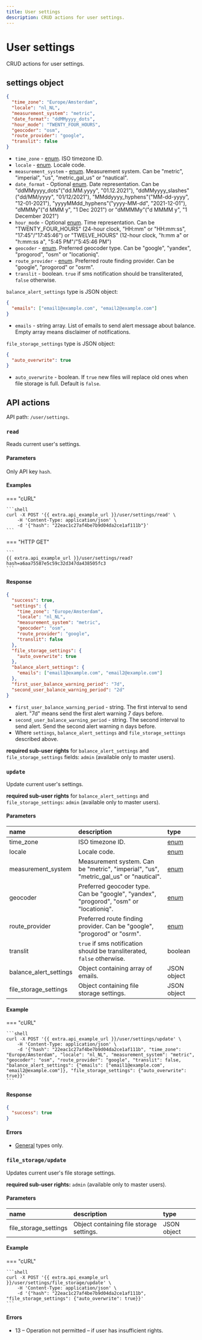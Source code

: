 ```yaml
---
title: User settings 
description: CRUD actions for user settings.
---
```


# User settings

CRUD actions for user settings.


## settings object

```json
{
  "time_zone": "Europe/Amsterdam",
  "locale": "nl_NL",
  "measurement_system": "metric",
  "date_format": "ddMMyyyy_dots",
  "hour_mode": "TWENTY_FOUR_HOURS",
  "geocoder": "osm",
  "route_provider": "google",
  "translit": false
}
```

* `time_zone` - [enum](../../../../getting-started/introduction.md#data-types). ISO timezone ID.
* `locale` - [enum](../../../../getting-started/introduction.md#data-types). Locale code.
* `measurement_system` - [enum](../../../../getting-started/introduction.md#data-types). Measurement system. Can be "metric", "imperial", "us", "metric_gal_us" or "nautical".
* `date_format` - Optional [enum](../../../../getting-started/introduction.md#data-types). Date representation. Can be "ddMMyyyy_dots"("dd.MM.yyyy", "01.12.2021"), "ddMMyyyy_slashes"("dd/MM/yyyy", "01/12/2021"), "MMddyyyy_hyphens"("MM-dd-yyyy", "12-01-2021"), "yyyyMMdd_hyphens"("yyyy-MM-dd", "2021-12-01"), "dMMMy"("d MMM y", "1 Dec 2021") or "dMMMMy"("d MMMM y", "1 December 2021")
* `hour_mode` - Optional [enum](../../../../getting-started/introduction.md#data-types). Time representation. Can be "TWENTY_FOUR_HOURS" (24-hour clock, "HH:mm" or "HH:mm:ss", "17:45"/"17:45:46") or "TWELVE_HOURS" (12-hour clock, "h:mm a" or "h:mm:ss a", "5:45 PM"/"5:45:46 PM")
* `geocoder` - [enum](../../../../getting-started/introduction.md#data-types). Preferred geocoder type. Can be "google", "yandex", "progorod", "osm" or "locationiq".
* `route_provider` - [enum](../../../../getting-started/introduction.md#data-types). Preferred route finding provider. Can be "google", "progorod" or "osrm".
* `translit` - boolean. `true` if sms notification should be transliterated, `false` otherwise.

`balance_alert_settings` type is JSON object:

```json
{
  "emails": ["email1@example.com", "email2@example.com"]
}
```

* `emails` - string array. List of emails to send alert message about balance. Empty array means disclaimer of notifications.

`file_storage_settings` type is JSON object:

```json
{
  "auto_overwrite": true
}
```

* `auto_overwrite` - boolean. If `true` new files will replace old ones when file storage is full. Default is `false`.


## API actions

API path: `/user/settings`.

### `read`

Reads current user's settings.

#### Parameters

Only API key `hash`.

#### Examples

=== "cURL"

    ```shell
    curl -X POST '{{ extra.api_example_url }}/user/settings/read' \
        -H 'Content-Type: application/json' \
        -d '{"hash": "22eac1c27af4be7b9d04da2ce1af111b"}'
    ```
    
=== "HTTP GET"

    ```
    {{ extra.api_example_url }}/user/settings/read?hash=a6aa75587e5c59c32d347da438505fc3
    ```

#### Response

```json
{
  "success": true,
  "settings": {
    "time_zone": "Europe/Amsterdam",
    "locale": "nl_NL",
    "measurement_system": "metric",
    "geocoder": "osm",
    "route_provider": "google",
    "translit": false
  },
  "file_storage_settings": {
    "auto_overwrite": true
  },
  "balance_alert_settings": {
    "emails": ["email1@example.com", "email2@example.com"]
  },
  "first_user_balance_warning_period": "7d",
  "second_user_balance_warning_period": "2d"
}
```

* `first_user_balance_warning_period` - string. The first interval to send alert. "7d" means send the first alert warning 7 days before.
* `second_user_balance_warning_period` - string. The second interval to send alert. Send the second alert warning n days before.
* Where `settings`, `balance_alert_settings` and `file_storage_settings` described above.

**required sub-user rights** for `balance_alert_settings` and `file_storage_settings` fields: `admin` (available only to master users).


### `update`

Update current user's settings.

**required sub-user rights** for `balance_alert_settings` and `file_storage_settings`: `admin` (available only to master users).

#### Parameters

| name                   | description                                                                            | type                                              |
|:-----------------------|:---------------------------------------------------------------------------------------|:--------------------------------------------------|
| time_zone              | ISO timezone ID.                                                                       | [enum](../../../../getting-started/introduction.md#data-types) |
| locale                 | Locale code.                                                                           | [enum](../../../../getting-started/introduction.md#data-types) |
| measurement_system     | Measurement system. Can be "metric", "imperial", "us", "metric_gal_us" or "nautical".  | [enum](../../../../getting-started/introduction.md#data-types) |
| geocoder               | Preferred geocoder type. Can be "google", "yandex", "progorod", "osm" or "locationiq". | [enum](../../../../getting-started/introduction.md#data-types) |
| route_provider         | Preferred route finding provider. Can be "google", "progorod" or "osrm".               | [enum](../../../../getting-started/introduction.md#data-types) |
| translit               | `true` if sms notification should be transliterated, `false` otherwise.                | boolean                                           |
| balance_alert_settings | Object containing array of emails.                                                     | JSON object                                       |
| file_storage_settings  | Object containing file storage settings.                                               | JSON object                                       |

#### Example

=== "cURL"

    ```shell
    curl -X POST '{{ extra.api_example_url }}/user/settings/update' \
        -H 'Content-Type: application/json' \
        -d '{"hash": "22eac1c27af4be7b9d04da2ce1af111b", "time_zone": "Europe/Amsterdam", "locale": "nl_NL", "measurement_system": "metric", "geocoder": "osm", "route_provider": "google", "translit": false, "balance_alert_settings": {"emails": ["email1@example.com", "email2@example.com"]}, "file_storage_settings": {"auto_overwrite": true}}'
    ```

#### Response

```json
{
  "success": true
}
```

#### Errors

* [General](../../../../getting-started/errors.md#error-codes) types only.


### `file_storage/update`

Updates current user's file storage settings.

**required sub-user rights:** `admin` (available only to master users).

#### Parameters

| name                  | description                              | type        |
|:----------------------|:-----------------------------------------|:------------|
| file_storage_settings | Object containing file storage settings. | JSON object |

#### Example

=== "cURL"

    ```shell
    curl -X POST '{{ extra.api_example_url }}/user/settings/file_storage/update' \
        -H 'Content-Type: application/json' \
        -d '{"hash": "22eac1c27af4be7b9d04da2ce1af111b", "file_storage_settings": {"auto_overwrite": true}}'
    ```

#### Errors

* 13 – Operation not permitted – if user has insufficient rights.

